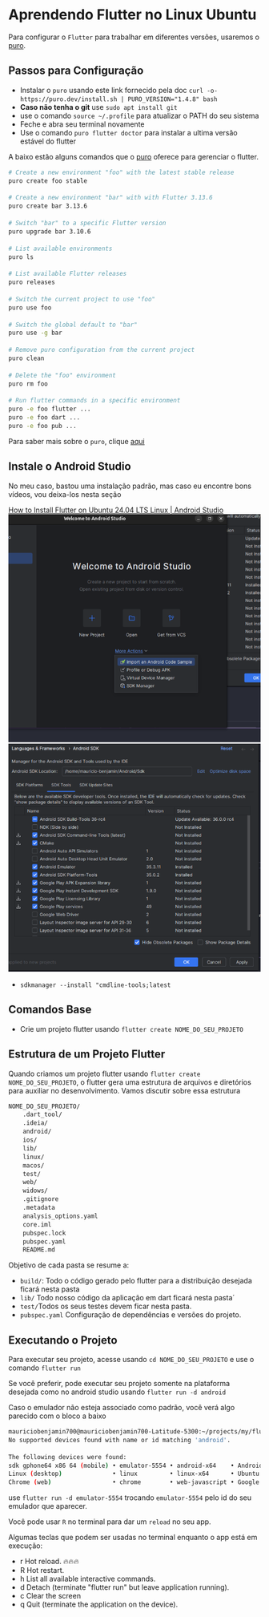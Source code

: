 # Aprendendo Flutter no Linux Ubuntu

Para configurar o `Flutter` para trabalhar em diferentes versões, usaremos o [puro](https://puro.dev/).

## Passos para Configuração

- Instalar o `puro` usando este link fornecido pela doc `curl -o- https://puro.dev/install.sh | PURO_VERSION="1.4.8" bash`
- **Caso não tenha o git** use `sudo apt install git`
- use o comando `source ~/.profile` para atualizar o PATH do seu sistema
- Feche e abra seu terminal novamente
- Use o comando `puro flutter doctor` para instalar a ultima versão estável do flutter

A baixo estão alguns comandos que o [puro](https://puro.dev/) oferece para gerenciar o flutter.

```bash
# Create a new environment "foo" with the latest stable release
puro create foo stable

# Create a new environment "bar" with with Flutter 3.13.6
puro create bar 3.13.6

# Switch "bar" to a specific Flutter version
puro upgrade bar 3.10.6

# List available environments
puro ls

# List available Flutter releases
puro releases

# Switch the current project to use "foo"
puro use foo

# Switch the global default to "bar"
puro use -g bar

# Remove puro configuration from the current project
puro clean

# Delete the "foo" environment
puro rm foo

# Run flutter commands in a specific environment
puro -e foo flutter ...
puro -e foo dart ...
puro -e foo pub ...
```

Para saber mais sobre o `puro`, clique [aqui](https://puro.dev/reference/manual/)

## Instale o Android Studio

No meu caso, bastou uma instalação padrão, mas caso eu encontre bons vídeos, vou deixa-los nesta seção

[How to Install Flutter on Ubuntu 24.04 LTS Linux | Android Studio](https://www.youtube.com/watch?v=mtqTnGAAHw0)
![Onde Configurar o SDK Manager](images/sdk-manager-location.png)
![Configuração usada no SDK Manager do Android Studio](images/android-studio-sdk-manager-config.png)

- `sdkmanager --install "cmdline-tools;latest`

## Comandos Base

- Crie um projeto flutter usando `flutter create NOME_DO_SEU_PROJETO`

## Estrutura de um Projeto Flutter

Quando criamos um projeto flutter usando ``flutter create NOME_DO_SEU_PROJETO``, o flutter gera uma estrutura de arquivos e diretórios para auxiliar no desenvolvimento. Vamos discutir sobre essa estrutura

```bash
NOME_DO_SEU_PROJETO/
    .dart_tool/
    .ideia/
    android/
    ios/
    lib/
    linux/
    macos/
    test/
    web/
    widows/
    .gitignore
    .metadata
    analysis_options.yaml
    core.iml
    pubspec.lock
    pubspec.yaml
    README.md
```

Objetivo de cada pasta se resume a:

- `build/`: Todo o código gerado pelo flutter para a distribuição desejada ficará nesta pasta
- `lib/` Todo nosso código da aplicação em dart ficará nesta pasta´
- `test/`Todos os seus testes devem ficar nesta pasta.
- `pubspec.yaml` Configuração de dependências e versões do projeto.

## Executando o Projeto

Para executar seu projeto, acesse usando `cd NOME_DO_SEU_PROJETO` e use o comando `flutter run`

Se você preferir, pode executar seu projeto somente na plataforma desejada como no android studio usando `flutter run -d android`

Caso o emulador não esteja associado como padrão, você verá algo parecido com o bloco a baixo

```bash
mauriciobenjamin700@mauriciobenjamin700-Latitude-5300:~/projects/my/flutter-learning/core$ flutter run -d android
No supported devices found with name or id matching 'android'.

The following devices were found:
sdk gphone64 x86 64 (mobile) • emulator-5554 • android-x64    • Android 15 (API 35) (emulator)
Linux (desktop)              • linux         • linux-x64      • Ubuntu 24.04.1 LTS 6.8.0-51-generic
Chrome (web)                 • chrome        • web-javascript • Google Chrome 132.0.6834.159
```

use `flutter run -d emulator-5554` trocando `emulator-5554` pelo id do seu emulador que aparecer.

Você pode usar `R` no terminal para dar um `reload` no seu app.

Algumas teclas que podem ser usadas no terminal enquanto o app está em execução:

- r Hot reload. 🔥🔥🔥
- R Hot restart.
- h List all available interactive commands.
- d Detach (terminate "flutter run" but leave application running).
- c Clear the screen
- q Quit (terminate the application on the device).
